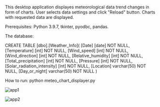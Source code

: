 This desktop application displayes meteorological data trend changes in form of charts.
User selects data settings and click "Reload" button.
Charts with requested data are displayed.

Prerequisites:
Python 3.9.7,
tkinter,
pyodbc,
pandas.

The database:

CREATE TABLE [dbo].[Weather_Info]( 
[Date] [date] NOT NULL,
[Temperature] [int] NOT NULL,
[Wind_speed] [int] NOT NULL, 
[Wind_direction] [int] NOT NULL,
[Relative_humidity] [int] NOT NULL,
[Total_precipitation] [int] NOT NULL,
[Pressure] [int] NOT NULL,
[Solar_radiation_intensity] [int] NOT NULL,
[Location] varchar(50) NOT NULL,
[Day_or_night] varchar(50) NOT NULL
)

How to run:
python meteo_chart_displayer.py




![app1](https://user-images.githubusercontent.com/89083426/164944717-38cd0d57-8399-4645-97f7-71cc823a2890.png)

![app2](https://user-images.githubusercontent.com/89083426/164944719-5f169ed5-62bf-455b-a48c-3f4135c7b080.png)



